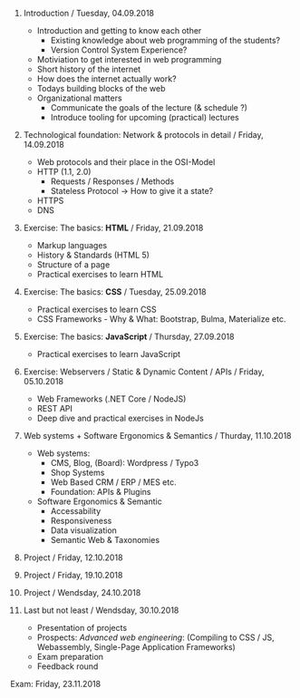 01. Introduction / Tuesday, 04.09.2018
    - Introduction and getting to know each other
        - Existing knowledge about web programming of the students?
        - Version Control System Experience?
    - Motiviation to get interested in web programming
    - Short history of the internet
    - How does the internet actually work?
    - Todays building blocks of the web
    - Organizational matters
        - Communicate the goals of the lecture (& schedule ?)
        - Introduce tooling for upcoming (practical) lectures

02. Technological foundation: Network & protocols in detail / Friday, 14.09.2018
    - Web protocols and their place in the OSI-Model
    - HTTP (1.1, 2.0)
        - Requests / Responses / Methods
        - Stateless Protocol -> How to give it a state?
    - HTTPS
    - DNS

03. Exercise: The basics: **HTML** / Friday, 21.09.2018
    - Markup languages
    - History & Standards (HTML 5)
    - Structure of a page
    - Practical exercises to learn HTML

04. Exercise: The basics: **CSS** / Tuesday, 25.09.2018
    - Practical exercises to learn CSS
    - CSS Frameworks - Why & What: Bootstrap, Bulma, Materialize etc.

05. Exercise: The basics: **JavaScript**  / Thursday, 27.09.2018
    - Practical exercises to learn JavaScript

06. Exercise: Webservers / Static & Dynamic Content / APIs  / Friday, 05.10.2018
    - Web Frameworks (.NET Core / NodeJS)
    - REST API
    - Deep dive and practical exercises in NodeJs

07. Web systems + Software Ergonomics & Semantics / Thurday, 11.10.2018
    - Web systems:  
        - CMS, Blog, (Board): Wordpress / Typo3
        - Shop Systems
        - Web Based CRM / ERP / MES etc.
        - Foundation: APIs & Plugins
    - Software Ergonomics & Semantic  
        - Accessability
        - Responsiveness
        - Data visualization
        - Semantic Web & Taxonomies

08. Project / Friday, 12.10.2018

09. Project / Friday, 19.10.2018

10. Project / Wendsday, 24.10.2018

11. Last but not least / Wendsday, 30.10.2018
    - Presentation of projects
    - Prospects: _Advanced web engineering_: (Compiling to CSS / JS, Webassembly, Single-Page Application Frameworks)
    - Exam preparation
    - Feedback round


Exam: Friday, 23.11.2018
